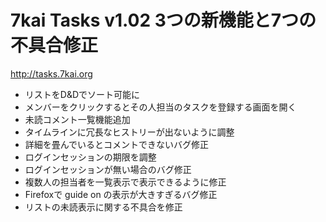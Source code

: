 # 7kai Tasks v1.02 3つの新機能と7つの不具合修正

<http://tasks.7kai.org>

- リストをD&Dでソート可能に
- メンバーをクリックするとその人担当のタスクを登録する画面を開く
- 未読コメント一覧機能追加
- タイムラインに冗長なヒストリーが出ないように調整
- 詳細を畳んでいるとコメントできないバグ修正
- ログインセッションの期限を調整
- ログインセッションが無い場合のバグ修正
- 複数人の担当者を一覧表示で表示できるように修正
- Firefoxで guide on の表示が大きすぎるバグ修正
- リストの未読表示に関する不具合を修正
